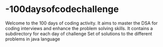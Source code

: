 # -100daysofcodechallenge
Welcome to the 100 days of coding activity.
It aims to master the DSA for coding interviews and enhance the problem solving skills.
It contains a subdirectory for each day of challenge
Set of solutions to the different problems in java language
